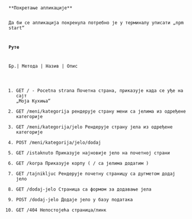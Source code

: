 <code> 
**Покретање апликације**

Да би се апликација покренула потребно је у терминалу уписати „npm start“

**Руте**

Бр.| Метода | Назив	| Опис
1.	GET	/ - Pocetna strana	Почетна страна, приказује када се уђе на сајт „Моја Кухиња“	
2.	GET	/meni/kategorija	рендерује страну мени са јелима из одређене категорије	
3.	GET	/meni/kategorija/jelo	Рендерује страну јела из одређене категорије	
4.	POST	/meni/kategorija/jelo/dodaj
5.	GET	/istaknuto	Приказује најновије јело на почетној страни	
6.	GET	/korpa	Приказује корпу ( / са јелима додатим )	
7.	GET	/tajnikljuc	Рендерује почетну страницу са дугметом додај јело	
8.	GET	/dodaj-jelo	Страница са формом за додавање јела	
9.	POST	/dodaj-jelo	Додаје јело у базу података	
10.	GET	/404	Непостојећа страница/линк	

</code>
